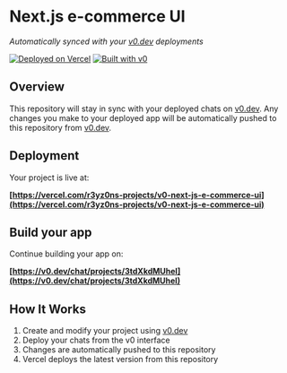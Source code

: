 # Next.js e-commerce UI

*Automatically synced with your [v0.dev](https://v0.dev) deployments*

[![Deployed on Vercel](https://img.shields.io/badge/Deployed%20on-Vercel-black?style=for-the-badge&logo=vercel)](https://vercel.com/r3yz0ns-projects/v0-next-js-e-commerce-ui)
[![Built with v0](https://img.shields.io/badge/Built%20with-v0.dev-black?style=for-the-badge)](https://v0.dev/chat/projects/3tdXkdMUheI)

## Overview

This repository will stay in sync with your deployed chats on [v0.dev](https://v0.dev).
Any changes you make to your deployed app will be automatically pushed to this repository from [v0.dev](https://v0.dev).

## Deployment

Your project is live at:

**[https://vercel.com/r3yz0ns-projects/v0-next-js-e-commerce-ui](https://vercel.com/r3yz0ns-projects/v0-next-js-e-commerce-ui)**

## Build your app

Continue building your app on:

**[https://v0.dev/chat/projects/3tdXkdMUheI](https://v0.dev/chat/projects/3tdXkdMUheI)**

## How It Works

1. Create and modify your project using [v0.dev](https://v0.dev)
2. Deploy your chats from the v0 interface
3. Changes are automatically pushed to this repository
4. Vercel deploys the latest version from this repository
